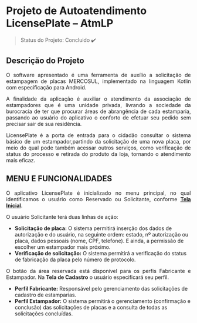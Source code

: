 # Projeto de Autoatendimento LicensePlate – AtmLP  
> Status do Projeto: Concluido :heavy_check_mark:

## Descrição do Projeto
<p align="justify"> O software apresentado é uma ferramenta de auxílio a solicitação de estampagem de placas MERCOSUL, implementado na linguagem Kotlin com especificação para Android. </p>

<p align="justify"> A finalidade da aplicação é auxiliar o atendimento da associação de estampadores que é uma unidade privada, livrando a sociedade da burocracia de ter que procurar áreas de abrangência de cada estamparia, passando ao usuário do aplicativo o conforto de efetuar seu pedido sem precisar sair de sua residência. </p>

<p align="justify">  LicensePlate é a porta de entrada para o cidadão consultar o sistema básico de um estampador,partindo da solicitação de uma nova placa, por meio do qual pode também acessar outros serviços, como verificação de status do processo e retirada do produto da loja, tornando o atendimento mais eficaz. </p>

## MENU E FUNCIONALIDADES
<p align="justify"> O aplicativo LicensePlate é inicializado no menu principal, no qual identificamos o usuário como Reservado ou Solicitante, conforme <b><a href="https://user-images.githubusercontent.com/48803004/84092356-7dab7580-a9cd-11ea-8a00-e95aa38d0160.png"  target="_blank">Tela Inicial<a></b>.  </p>
<p align="justify">O usuário Solicitante terá duas linhas de ação:</p>
<ul>
    <li><b>Solicitação de placa:</b> O sistema permitirá inserção dos dados de autorização e do usuário, na seguinte ordem: estado, nº autorização ou placa, dados pessoais (nome, CPF, telefone). E ainda, a permissão de escolher um estampador mais próximo.</li>
    <li><b>Verificação de solicitação:</b> O sistema permitirá a verificação do status de fabricação da placa pelo número de protocolo.</li>
</ul>  

<p align="justify">O botão da área reservada está disponível para os perfis Fabricante e Estampador. Na <b>Tela de Cadastro</b> o usuário especificará seu perfil.</p>
<ul>
    <li><b>Perfil Fabricante:</b> Responsável pelo gerenciamento das solicitações de cadastro de estamparias.</li>
    <li><b>Perfil Estampador:</b> O sistema permitirá o gerenciamento (confirmação e conclusão) das solicitações de placas e a consulta de todas as solicitações concluídas.</li>
</ul>  

